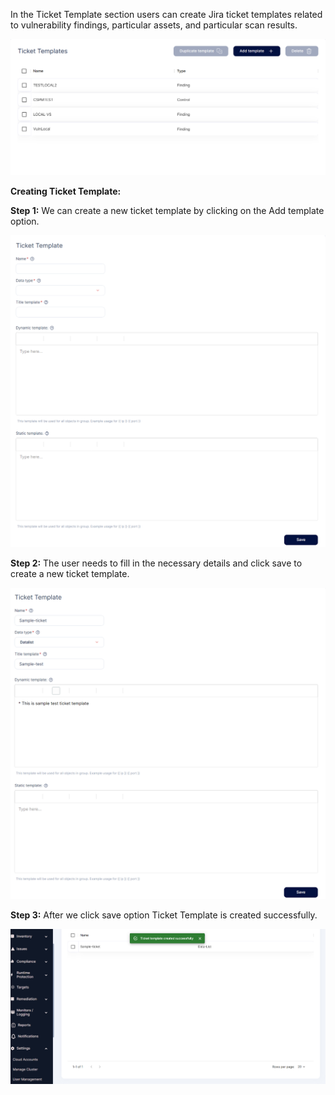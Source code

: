 In the Ticket Template section users can create Jira ticket templates related to vulnerability findings, particular assets, and particular scan results. 


![](/saas/images/ticket-1.png)

**Creating Ticket Template:**

**Step 1:** We can create a new ticket template by clicking on the Add template option. 

![](/saas/images/ticket-2.png)

**Step 2:** The user needs to fill in the necessary details and click save to create a new ticket template. 

![](/saas/images/ticket-3.png)

**Step 3:** After we click save option Ticket Template is created successfully. 

![](/saas/images/ticket-4.png)
